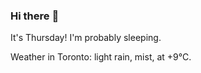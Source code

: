 ### Hi there :wave:

It's Thursday! I'm probably sleeping.

Weather in Toronto: light rain, mist, at +9°C.
